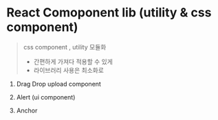 # React Comoponent lib (utility & css component)

> css component , utility 모듈화
>
> -   간편하게 가져다 적용할 수 있게
> -   라이브러리 사용은 최소화로

1. Drag Drop upload component

2. Alert (ui component)

3. Anchor
